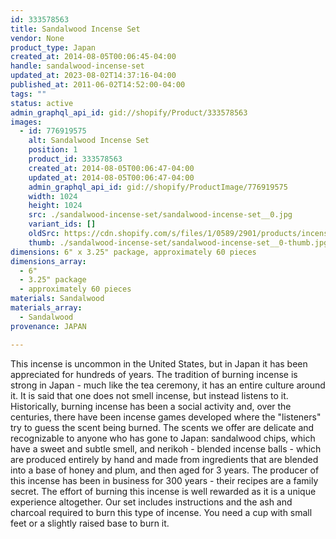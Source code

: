 ```yaml
---
id: 333578563
title: Sandalwood Incense Set
vendor: None
product_type: Japan
created_at: 2014-08-05T00:06:45-04:00
handle: sandalwood-incense-set
updated_at: 2023-08-02T14:37:16-04:00
published_at: 2011-06-02T14:52:00-04:00
tags: ""
status: active
admin_graphql_api_id: gid://shopify/Product/333578563
images:
  - id: 776919575
    alt: Sandalwood Incense Set
    position: 1
    product_id: 333578563
    created_at: 2014-08-05T00:06:47-04:00
    updated_at: 2014-08-05T00:06:47-04:00
    admin_graphql_api_id: gid://shopify/ProductImage/776919575
    width: 1024
    height: 1024
    src: ./sandalwood-incense-set/sandalwood-incense-set__0.jpg
    variant_ids: []
    oldSrc: https://cdn.shopify.com/s/files/1/0589/2901/products/incense-set-B.jpeg?v=1407211607
    thumb: ./sandalwood-incense-set/sandalwood-incense-set__0-thumb.jpg
dimensions: 6" x 3.25" package, approximately 60 pieces
dimensions_array:
  - 6"
  - 3.25" package
  - approximately 60 pieces
materials: Sandalwood
materials_array:
  - Sandalwood
provenance: JAPAN

---
```


This incense is uncommon in the United States, but in Japan it has been appreciated for hundreds of years. The tradition of burning incense is strong in Japan - much like the tea ceremony, it has an entire culture around it. It is said that one does not smell incense, but instead listens to it. Historically, burning incense has been a social activity and, over the centuries, there have been incense games developed where the "listeners" try to guess the scent being burned. The scents we offer are delicate and recognizable to anyone who has gone to Japan: sandalwood chips, which have a sweet and subtle smell, and nerikoh - blended incense balls - which are produced entirely by hand and made from ingredients that are blended into a base of honey and plum, and then aged for 3 years. The producer of this incense has been in business for 300 years - their recipes are a family secret. The effort of burning this incense is well rewarded as it is a unique experience altogether. Our set includes instructions and the ash and charcoal required to burn this type of incense. You need a cup with small feet or a slightly raised base to burn it.